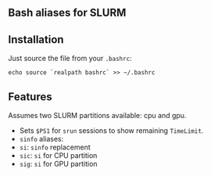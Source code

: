 Bash aliases for SLURM
----

## Installation

Just source the file from your `.bashrc`:

```
echo source `realpath bashrc` >> ~/.bashrc
```

## Features

Assumes two SLURM partitions available: cpu and gpu.

 - Sets `$PS1` for `srun` sessions to show remaining `TimeLimit`.
 - `sinfo` aliases:
  - `si`: `sinfo` replacement
  - `sic`: `si` for CPU partition
  - `sig`: `si` for GPU partition
